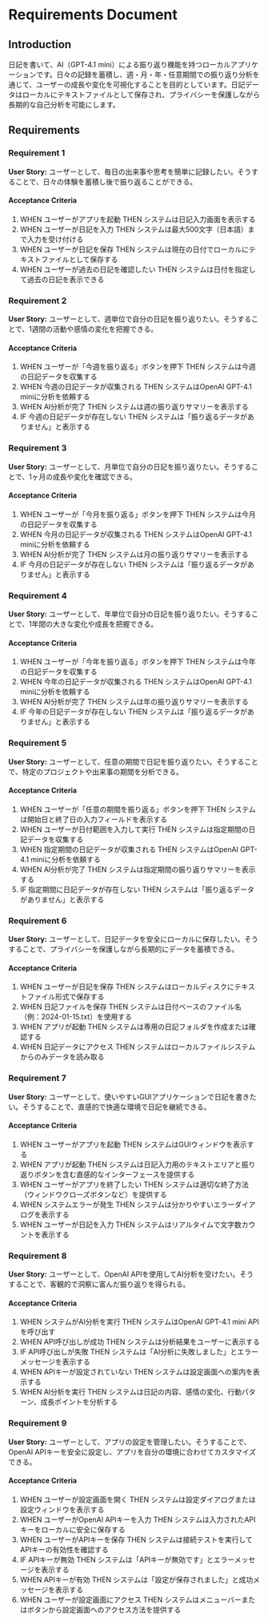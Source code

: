 # Requirements Document

## Introduction

日記を書いて、AI（GPT-4.1 mini）による振り返り機能を持つローカルアプリケーションです。日々の記録を蓄積し、週・月・年・任意期間での振り返り分析を通じて、ユーザーの成長や変化を可視化することを目的としています。日記データはローカルにテキストファイルとして保存され、プライバシーを保護しながら長期的な自己分析を可能にします。

## Requirements

### Requirement 1

**User Story:** ユーザーとして、毎日の出来事や思考を簡単に記録したい。そうすることで、日々の体験を蓄積し後で振り返ることができる。

#### Acceptance Criteria

1. WHEN ユーザーがアプリを起動 THEN システムは日記入力画面を表示する
2. WHEN ユーザーが日記を入力 THEN システムは最大500文字（日本語）まで入力を受け付ける
3. WHEN ユーザーが日記を保存 THEN システムは現在の日付でローカルにテキストファイルとして保存する
4. WHEN ユーザーが過去の日記を確認したい THEN システムは日付を指定して過去の日記を表示できる

### Requirement 2

**User Story:** ユーザーとして、週単位で自分の日記を振り返りたい。そうすることで、1週間の活動や感情の変化を把握できる。

#### Acceptance Criteria

1. WHEN ユーザーが「今週を振り返る」ボタンを押下 THEN システムは今週の日記データを収集する
2. WHEN 今週の日記データが収集される THEN システムはOpenAI GPT-4.1 miniに分析を依頼する
3. WHEN AI分析が完了 THEN システムは週の振り返りサマリーを表示する
4. IF 今週の日記データが存在しない THEN システムは「振り返るデータがありません」と表示する

### Requirement 3

**User Story:** ユーザーとして、月単位で自分の日記を振り返りたい。そうすることで、1ヶ月の成長や変化を確認できる。

#### Acceptance Criteria

1. WHEN ユーザーが「今月を振り返る」ボタンを押下 THEN システムは今月の日記データを収集する
2. WHEN 今月の日記データが収集される THEN システムはOpenAI GPT-4.1 miniに分析を依頼する
3. WHEN AI分析が完了 THEN システムは月の振り返りサマリーを表示する
4. IF 今月の日記データが存在しない THEN システムは「振り返るデータがありません」と表示する

### Requirement 4

**User Story:** ユーザーとして、年単位で自分の日記を振り返りたい。そうすることで、1年間の大きな変化や成長を把握できる。

#### Acceptance Criteria

1. WHEN ユーザーが「今年を振り返る」ボタンを押下 THEN システムは今年の日記データを収集する
2. WHEN 今年の日記データが収集される THEN システムはOpenAI GPT-4.1 miniに分析を依頼する
3. WHEN AI分析が完了 THEN システムは年の振り返りサマリーを表示する
4. IF 今年の日記データが存在しない THEN システムは「振り返るデータがありません」と表示する

### Requirement 5

**User Story:** ユーザーとして、任意の期間で日記を振り返りたい。そうすることで、特定のプロジェクトや出来事の期間を分析できる。

#### Acceptance Criteria

1. WHEN ユーザーが「任意の期間を振り返る」ボタンを押下 THEN システムは開始日と終了日の入力フィールドを表示する
2. WHEN ユーザーが日付範囲を入力して実行 THEN システムは指定期間の日記データを収集する
3. WHEN 指定期間の日記データが収集される THEN システムはOpenAI GPT-4.1 miniに分析を依頼する
4. WHEN AI分析が完了 THEN システムは指定期間の振り返りサマリーを表示する
5. IF 指定期間に日記データが存在しない THEN システムは「振り返るデータがありません」と表示する

### Requirement 6

**User Story:** ユーザーとして、日記データを安全にローカルに保存したい。そうすることで、プライバシーを保護しながら長期的にデータを蓄積できる。

#### Acceptance Criteria

1. WHEN ユーザーが日記を保存 THEN システムはローカルディスクにテキストファイル形式で保存する
2. WHEN 日記ファイルを保存 THEN システムは日付ベースのファイル名（例：2024-01-15.txt）を使用する
3. WHEN アプリが起動 THEN システムは専用の日記フォルダを作成または確認する
4. WHEN 日記データにアクセス THEN システムはローカルファイルシステムからのみデータを読み取る

### Requirement 7

**User Story:** ユーザーとして、使いやすいGUIアプリケーションで日記を書きたい。そうすることで、直感的で快適な環境で日記を継続できる。

#### Acceptance Criteria

1. WHEN ユーザーがアプリを起動 THEN システムはGUIウィンドウを表示する
2. WHEN アプリが起動 THEN システムは日記入力用のテキストエリアと振り返りボタンを含む直感的なインターフェースを提供する
3. WHEN ユーザーがアプリを終了したい THEN システムは適切な終了方法（ウィンドウクローズボタンなど）を提供する
4. WHEN システムエラーが発生 THEN システムは分かりやすいエラーダイアログを表示する
5. WHEN ユーザーが日記を入力 THEN システムはリアルタイムで文字数カウントを表示する

### Requirement 8

**User Story:** ユーザーとして、OpenAI APIを使用してAI分析を受けたい。そうすることで、客観的で洞察に富んだ振り返りを得られる。

#### Acceptance Criteria

1. WHEN システムがAI分析を実行 THEN システムはOpenAI GPT-4.1 mini APIを呼び出す
2. WHEN API呼び出しが成功 THEN システムは分析結果をユーザーに表示する
3. IF API呼び出しが失敗 THEN システムは「AI分析に失敗しました」とエラーメッセージを表示する
4. WHEN APIキーが設定されていない THEN システムは設定画面への案内を表示する
5. WHEN AI分析を実行 THEN システムは日記の内容、感情の変化、行動パターン、成長ポイントを分析する

### Requirement 9

**User Story:** ユーザーとして、アプリの設定を管理したい。そうすることで、OpenAI APIキーを安全に設定し、アプリを自分の環境に合わせてカスタマイズできる。

#### Acceptance Criteria

1. WHEN ユーザーが設定画面を開く THEN システムは設定ダイアログまたは設定ウィンドウを表示する
2. WHEN ユーザーがOpenAI APIキーを入力 THEN システムは入力されたAPIキーをローカルに安全に保存する
3. WHEN ユーザーがAPIキーを保存 THEN システムは接続テストを実行してAPIキーの有効性を確認する
4. IF APIキーが無効 THEN システムは「APIキーが無効です」とエラーメッセージを表示する
5. WHEN APIキーが有効 THEN システムは「設定が保存されました」と成功メッセージを表示する
6. WHEN ユーザーが設定画面にアクセス THEN システムはメニューバーまたはボタンから設定画面へのアクセス方法を提供する